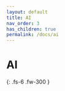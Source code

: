 ```yaml
---
layout: default
title: AI
nav_order: 3
has_children: true
permalink: /docs/ai
---
```


# AI

{: .fs-6 .fw-300 }
